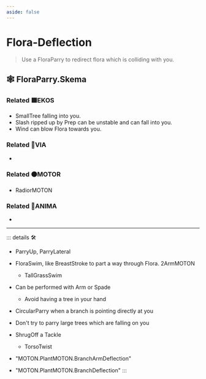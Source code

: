 ```yaml
---
aside: false
---
```

# Flora-Deflection

> Use a FloraParry to redirect flora which is colliding with you.  

## 🕸 FloraParry.Skema

### Related 🟩<ekos>EKOS</ekos>

- SmallTree falling into you.
- Slash ripped up by Prep can be unstable and can fall into you.
- Wind can blow Flora towards you.

### Related 🔻<via>VIA</via>

-

### Related 🟠<motor>MOTOR</motor>

- RadiorMOTON

### Related 💜<anima>ANIMA</anima>

-

---

<!-- =================================================== -->
<!-- =================================================== -->
<!-- =================================================== -->
<!-- =================================================== -->
<!-- =================================================== -->
::: details 🛠

- ParryUp, ParryLateral
- FloraSwim, like BreastStroke to part a way through Flora. 2ArmMOTON
    - TallGrassSwim
- Can be performed with Arm or Spade
    - Avoid having a tree in your hand
- CircularParry when a branch is pointing directly at you  
- Don't try to parry large trees which are falling on you
- ShrugOff a Tackle
    - TorsoTwist

- "MOTON.PlantMOTON.BranchArmDeflection"
- "MOTON.PlantMOTON.BranchDeflection"
:::
